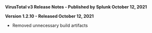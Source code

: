 **VirusTotal v3 Release Notes - Published by Splunk October 12, 2021**


**Version 1.2.10 - Released October 12, 2021**

* Removed unnecessary build artifacts

